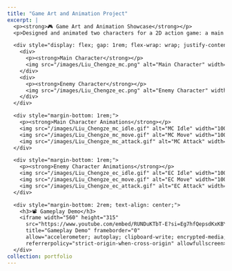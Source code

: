 ```yaml
---
title: "Game Art and Animation Project"
excerpt: |
  <p><strong>🎮 Game Art and Animation Showcase</strong></p>
  <p>Designed and animated two characters for a 2D action game: a main character and an enemy character. Each includes idle, movement, and attack animations.</p>

  <div style="display: flex; gap: 1rem; flex-wrap: wrap; justify-content: center; margin-bottom: 1rem;">
    <div>
      <p><strong>Main Character</strong></p>
      <img src="/images/Liu_Chengze_mc.png" alt="Main Character" width="120">
    </div>
    <div>
      <p><strong>Enemy Character</strong></p>
      <img src="/images/Liu_Chengze_ec.png" alt="Enemy Character" width="120">
    </div>
  </div>

  <div style="margin-bottom: 1rem;">
    <p><strong>Main Character Animations</strong></p>
    <img src="/images/Liu_Chengze_mc_idle.gif" alt="MC Idle" width="100">
    <img src="/images/Liu_Chengze_mc_move.gif" alt="MC Move" width="100">
    <img src="/images/Liu_Chengze_mc_attack.gif" alt="MC Attack" width="100">
  </div>

  <div style="margin-bottom: 1rem;">
    <p><strong>Enemy Character Animations</strong></p>
    <img src="/images/Liu_Chengze_ec_idle.gif" alt="EC Idle" width="100">
    <img src="/images/Liu_Chengze_ec_move.gif" alt="EC Move" width="100">
    <img src="/images/Liu_Chengze_ec_attack.gif" alt="EC Attack" width="100">
  </div>

  <div style="margin-bottom: 2rem; text-align: center;">
    <h3>📽 Gameplay Demo</h3>
    <iframe width="560" height="315" 
      src="https://www.youtube.com/embed/RUNDuKTbT-E?si=Eg7hfQepsdKxKBYh" 
      title="Gameplay Demo" frameborder="0"
      allow="accelerometer; autoplay; clipboard-write; encrypted-media; gyroscope; picture-in-picture; web-share"
      referrerpolicy="strict-origin-when-cross-origin" allowfullscreen></iframe>
  </div>
collection: portfolio
---
```

